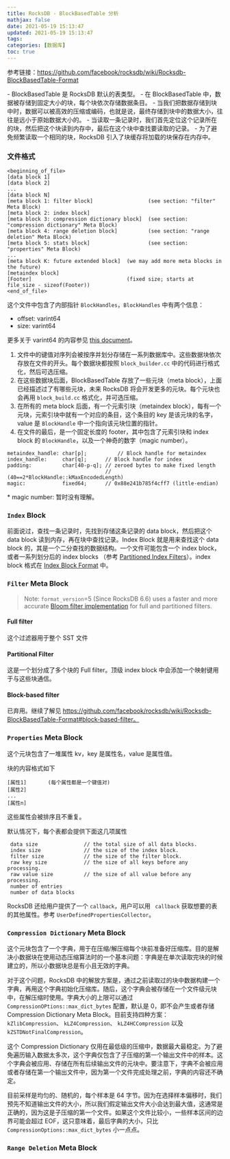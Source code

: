 ```yaml
---
title: RocksDB - BlockBasedTable 分析
mathjax: false
date: 2021-05-19 15:13:47
updated: 2021-05-19 15:13:47
tags:
categories: [数据库]
toc: true
---
```


参考链接：https://github.com/facebook/rocksdb/wiki/Rocksdb-BlockBasedTable-Format


\- BlockBasedTable 是 RocksDB 默认的表类型。
\- 在 BlockBasedTable 中，数据被存储到固定大小的块，每个块依次存储数据条目。
\- 当我们把数据存储到块中时，数据可以被高效的压缩或编码，也就是说，最终存储到块中的数据大小，往往是远小于原始数据大小的。
\- 当读取一条记录时，我们首先定位这个记录所在的块，然后把这个块读到内存中，最后在这个块中查找要读取的记录。
\- 为了避免频繁读取一个相同的块，RocksDB 引入了块缓存将加载的块保存在内存中。


### 文件格式

```
<beginning_of_file>
[data block 1]
[data block 2]
...
[data block N]
[meta block 1: filter block]                  (see section: "filter" Meta Block)
[meta block 2: index block]
[meta block 3: compression dictionary block]  (see section: "compression dictionary" Meta Block)
[meta block 4: range deletion block]          (see section: "range deletion" Meta Block)
[meta block 5: stats block]                   (see section: "properties" Meta Block)
...
[meta block K: future extended block]  (we may add more meta blocks in the future)
[metaindex block]
[Footer]                               (fixed size; starts at file_size - sizeof(Footer))
<end_of_file>
```



这个文件中包含了内部指针 `BlockHandles`，`BlockHandles` 中有两个信息：

* offset:    varint64
* size:        varint64

更多关于 varint64 的内容参见  [this document](https://developers.google.com/protocol-buffers/docs/encoding#varints)。



1. 文件中的键值对序列会被按序并划分存储在一系列数据库中。这些数据块依次存放在文件的开头。每个数据块都按照 `block_builder.cc` 中的代码进行格式化，然后可选压缩。
2. 在这些数据块后面，BlockBasedTable 存放了一些元块（meta block），上面已经描述过了有哪些元块，未来 RocksDB 将会开发更多的元块。每个元块也会再用 `block_build.cc` 格式化，并可选压缩。
3. 在所有的 meta block 后面，有一个元索引块（metaindex block），每有一个元块，元索引块中就有一个对应的条目，这个条目的 key 是该元块的名字，value 是 `BlockHandle` 中一个指向该元块位置的指针。
4. 在文件的最后，是一个固定长度的 footer，其中包含了元索引块和 index block 的 `BlockHandle`，以及一个神奇的数字（magic number）。

```
metaindex_handle: char[p];  		// Block handle for metaindex
index_handle:     char[q];      // Block handle for index
padding:          char[40-p-q]; // zeroed bytes to make fixed length
                                // (40==2*BlockHandle::kMaxEncodedLength)
magic:            fixed64;      // 0x88e241b785f4cff7 (little-endian)
```

\* magic number: 暂时没有理解。



### `Index` Block

前面说过，查找一条记录时，先找到存储这条记录的 data block，然后把这个 data block 读到内存，再在块中查找记录。Index Block 就是用来查找这个 data block 的，其是一个二分查找的数据结构。一个文件可能包含一个 index block，或者一系列划分后的 index blocks （参考 [Partitioned Index Filters](https://github.com/facebook/rocksdb/wiki/Partitioned-Index-Filters)）。index block 格式在 [Index Block Format](https://github.com/facebook/rocksdb/wiki/Index-Block-Format) 中。





### `Filter` Meta Block

> Note: `format_version`=5 (Since RocksDB 6.6) uses a faster and more accurate [Bloom filter implementation](https://github.com/facebook/rocksdb/wiki/RocksDB-Bloom-Filter) for full and partitioned filters.

#### Full filter

这个过滤器用于整个 SST 文件

#### Partitional Filter

这是一个划分成了多个块的 Full filter。顶级 index block 中会添加一个映射键用于与这些块通信。

#### Block-based filter

已弃用。继续了解见 https://github.com/facebook/rocksdb/wiki/Rocksdb-BlockBasedTable-Format#block-based-filter。



### `Properties` Meta Block

这个元块包含了一堆属性 kv，key 是属性名，value 是属性值。

块的内容格式如下

```
[属性1] 		(每个属性都是一个键值对)
[属性2]
...
[属性n]
```

这些属性会被排序且不重复。

默认情况下，每个表都会提供下面这几项属性

```
 data size               // the total size of all data blocks. 
 index size              // the size of the index block.
 filter size             // the size of the filter block.
 raw key size            // the size of all keys before any processing.
 raw value size          // the size of all value before any processing.
 number of entries
 number of data blocks
```

RocksDB 还给用户提供了一个 `callback`，用户可以用 ` callback` 获取想要的表的其他属性。参考 `UserDefinedPropertiesCollector`。



### `Compression Dictionary` Meta Block

这个元块包含了一个字典，用于在压缩/解压缩每个块前准备好压缩库。目的是解决小数据块在使用动态压缩算法时的一个基本问题：字典是在单次读取完块的时候建立的，所以小数据块总是有小且无效的字典。

对于这个问题，RocksDB 中的解放方案是，通过之前读取过的块中数据构建一个字典，再用这个字典初始化压缩库。随后，这个字典会被存储在一个文件级元块中，在解压缩时使用。字典大小的上限可以通过 `CompressionOPtions::max_dict_bytes` 配置，默认是 0，即不会产生或者存储 Compression Dictionary Meta Block。目前支持四种方案： `kZlibCompression`、 `kLZ4Compression`、 `kLZ4HCCompression`  以及 `kZSTDNotFinalCompression`。

这个 Compression Dictionary 仅用在最低级的压缩中，数据最大最稳定。为了避免遍历输入数据太多次，这个字典仅包含了子压缩的第一个输出文件中的样本。这个字典会被应用、存储在所有后续输出文件的元块中。要注意下，字典不会被应用或者存储在第一个输出文件中，因为第一个文件完成处理之前，字典的内容还不确定。

目前采样是均匀的、随机的，每个样本是 64 字节。因为在选择样本偏移时，我们预先不知道输出文件的大小，所以我们假定输出文件大小会达到最大值，这通常是正确的，因为这是子压缩的第一个文件。如果这个文件比较小，一些样本区间的边界可能会超过 EOF，这只意味着，最后字典的大小，只比  `CompressionOptions::max_dict_bytes` 小一点点。



### `Range Deletion` Meta Block





